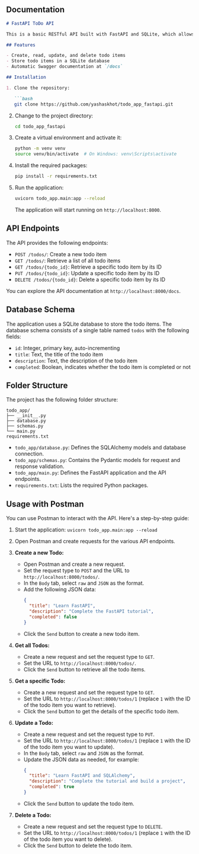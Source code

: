 ## Documentation

```markdown
# FastAPI ToDo API

This is a basic RESTful API built with FastAPI and SQLite, which allows users to manage a simple "To-Do List" application.

## Features

- Create, read, update, and delete todo items
- Store todo items in a SQLite database
- Automatic Swagger documentation at `/docs`

## Installation

1. Clone the repository:

   ```bash
   git clone https://github.com/yashaskhot/todo_app_fastapi.git
   ```

2. Change to the project directory:

   ```bash
   cd todo_app_fastapi
   ```

3. Create a virtual environment and activate it:

   ```bash
   python -m venv venv
   source venv/bin/activate  # On Windows: venv\Scripts\activate
   ```

4. Install the required packages:

   ```bash
   pip install -r requirements.txt
   ```

5. Run the application:

   ```bash
   uvicorn todo_app.main:app --reload
   ```

   The application will start running on `http://localhost:8000`.

## API Endpoints

The API provides the following endpoints:

- `POST /todos/`: Create a new todo item
- `GET /todos/`: Retrieve a list of all todo items
- `GET /todos/{todo_id}`: Retrieve a specific todo item by its ID
- `PUT /todos/{todo_id}`: Update a specific todo item by its ID
- `DELETE /todos/{todo_id}`: Delete a specific todo item by its ID

You can explore the API documentation at `http://localhost:8000/docs`.

## Database Schema

The application uses a SQLite database to store the todo items. The database schema consists of a single table named `todos` with the following fields:

- `id`: Integer, primary key, auto-incrementing
- `title`: Text, the title of the todo item
- `description`: Text, the description of the todo item
- `completed`: Boolean, indicates whether the todo item is completed or not

## Folder Structure

The project has the following folder structure:

```
todo_app/
├── __init__.py
├── database.py
├── schemas.py
└── main.py
requirements.txt
```

- `todo_app/database.py`: Defines the SQLAlchemy models and database connection.
- `todo_app/schemas.py`: Contains the Pydantic models for request and response validation.
- `todo_app/main.py`: Defines the FastAPI application and the API endpoints.
- `requirements.txt`: Lists the required Python packages.

## Usage with Postman

You can use Postman to interact with the API. Here's a step-by-step guide:

1. Start the application: `uvicorn todo_app.main:app --reload`
2. Open Postman and create requests for the various API endpoints.


1. **Create a new Todo:**
   - Open Postman and create a new request.
   - Set the request type to `POST` and the URL to `http://localhost:8000/todos/`.
   - In the `Body` tab, select `raw` and `JSON` as the format.
   - Add the following JSON data:
     ```json
     {
       "title": "Learn FastAPI",
       "description": "Complete the FastAPI tutorial",
       "completed": false
     }
     ```
   - Click the `Send` button to create a new todo item.

2. **Get all Todos:**
   - Create a new request and set the request type to `GET`.
   - Set the URL to `http://localhost:8000/todos/`.
   - Click the `Send` button to retrieve all the todo items.

3. **Get a specific Todo:**
   - Create a new request and set the request type to `GET`.
   - Set the URL to `http://localhost:8000/todos/1` (replace `1` with the ID of the todo item you want to retrieve).
   - Click the `Send` button to get the details of the specific todo item.

4. **Update a Todo:**
   - Create a new request and set the request type to `PUT`.
   - Set the URL to `http://localhost:8000/todos/1` (replace `1` with the ID of the todo item you want to update).
   - In the `Body` tab, select `raw` and `JSON` as the format.
   - Update the JSON data as needed, for example:
     ```json
     {
       "title": "Learn FastAPI and SQLAlchemy",
       "description": "Complete the tutorial and build a project",
       "completed": true
     }
     ```
   - Click the `Send` button to update the todo item.

5. **Delete a Todo:**
   - Create a new request and set the request type to `DELETE`.
   - Set the URL to `http://localhost:8000/todos/1` (replace `1` with the ID of the todo item you want to delete).
   - Click the `Send` button to delete the todo item.

